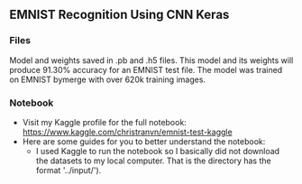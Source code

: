 ## **EMNIST Recognition Using CNN Keras**

### **Files**
Model and weights saved in .pb and .h5 files. This model and its weights will produce 91.30% accuracy for an EMNIST test file. The model was trained on EMNIST bymerge with over 620k training images. 

### **Notebook**
- Visit my Kaggle profile for the full notebook: https://www.kaggle.com/christranvn/emnist-test-kaggle
- Here are some guides for you to better understand the notebook:
  * I used Kaggle to run the notebook so I basically did not download the datasets to my local computer. That is the directory has the format '../input/').
